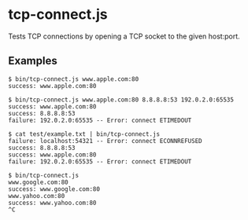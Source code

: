 tcp-connect.js
==============

Tests TCP connections by opening a TCP socket to the given host:port.

Examples
--------

    $ bin/tcp-connect.js www.apple.com:80
    success: www.apple.com:80
	
    $ bin/tcp-connect.js www.apple.com:80 8.8.8.8:53 192.0.2.0:65535
    success: www.apple.com:80
    success: 8.8.8.8:53
    failure: 192.0.2.0:65535 -- Error: connect ETIMEDOUT
	
    $ cat test/example.txt | bin/tcp-connect.js
	failure: localhost:54321 -- Error: connect ECONNREFUSED
	success: 8.8.8.8:53
	success: www.apple.com:80
	failure: 192.0.2.0:65535 -- Error: connect ETIMEDOUT
    
	$ bin/tcp-connect.js
	www.google.com:80
	success: www.google.com:80
	www.yahoo.com:80
	success: www.yahoo.com:80
	^C